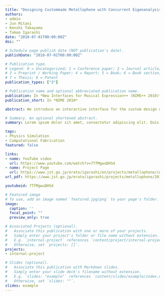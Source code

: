 ```yaml
---
title: "Designing Custommade Metallophone with Concurrent Eigenanalysis"
authors:
- admin
- Jun Mitani
- Kenshi Takayama
- Takeo Igarashi
date: "2010-07-01T00:00:00Z"
doi: ""

# Schedule page publish date (NOT publication's date).
publishDate: "2010-07-01T00:00:00Z"

# Publication type.
# Legend: 0 = Uncategorized; 1 = Conference paper; 2 = Journal article;
# 3 = Preprint / Working Paper; 4 = Report; 5 = Book; 6 = Book section;
# 7 = Thesis; 8 = Patent
publication_types: ["2"]

# Publication name and optional abbreviated publication name.
publication: In *New Interfaces for Musical Expression++ (NIME++ 2010)*
publication_short: In *NIME 2010*

abstract: We introduce an interactive interface for the custom design of metallophones. The shape of each plate must be determined in the design process so that the metallophone will produce the proper tone when struck with a mallet. Unfortunately, the relationship between plate shape and tone is complex, which makes it difficult to design plates with arbitrary shapes. Our system addresses this problem by running a concurrent numerical eigenanalysis during interactive geometry editing. It continuously presents a predicted tone to the user with both visual and audio feedback, thus making it possible to design a plate with any desired shape and tone. We developed this system to demonstrate the effectiveness of integrating real-time finite element method analysis into geometric editing to facilitate the design of custom-made musical instruments. An informal study demonstrated the ability of technically unsophisticated user to apply the system to complex metallophone design.

# Summary. An optional shortened abstract.
summary: Lorem ipsum dolor sit amet, consectetur adipiscing elit. Duis posuere tellus ac convallis placerat. Proin tincidunt magna sed ex sollicitudin condimentum.

tags:
- Physics Simulation
- Computational Fabrication
featured: false

links:
- name: YouTube video
  url: https://www.youtube.com/watch?v=7TfMgwuDHS4
- name: Project Page
  url: https://www.jst.go.jp/erato/igarashi/en/projects/metallophone/index.html
url_pdf: https://www.jst.go.jp/erato/igarashi/projects/metallophone/2010-nime.pdf

youtubeid: 7TfMgwuDHS4

# Featured image
# To use, add an image named `featured.jpg/png` to your page's folder. 
image:
  caption: ''
  focal_point: ""
  preview_only: true

# Associated Projects (optional).
#   Associate this publication with one or more of your projects.
#   Simply enter your project's folder or file name without extension.
#   E.g. `internal-project` references `content/project/internal-project/index.md`.
#   Otherwise, set `projects: []`.
projects:
- internal-project

# Slides (optional).
#   Associate this publication with Markdown slides.
#   Simply enter your slide deck's filename without extension.
#   E.g. `slides: "example"` references `content/slides/example/index.md`.
#   Otherwise, set `slides: ""`.
slides: example
---
```


<!--
{{% alert note %}}
Click the *Cite* button above to demo the feature to enable visitors to import publication metadata into their reference management software.
{{% /alert %}}

{{% alert note %}}
Click the *Slides* button above to demo Academic's Markdown slides feature.
{{% /alert %}}

Supplementary notes can be added here, including [code and math](https://sourcethemes.com/academic/docs/writing-markdown-latex/).
-->
